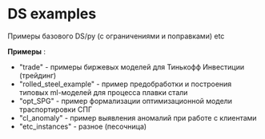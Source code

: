 # DS examples
Примеры базового DS/py (с ограничениями и поправками) etc

**Примеры** :
- "trade" - примеры биржевых моделей для Тинькофф Инвестиции (трейдинг)
- "rolled_steel_example" - пример предобработки и построения типовых ml-моделей для процесса плавки стали
- "opt_SPG" - пример формализации оптимизационной модели траспортировки СПГ
- "cl_anomaly" - пример выявления аномалий при работе с клиентами
- "etc_instances" - разное (песочница)
